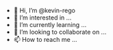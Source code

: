 - 👋 Hi, I’m @kevin-rego
- 👀 I’m interested in ...
- 🌱 I’m currently learning ...
- 💞️ I’m looking to collaborate on ...
- 📫 How to reach me ...

<!---
kevin-rego/kevin-rego is a ✨ special ✨ repository because its `README.md` (this file) appears on your GitHub profile.
You can click the Preview link to take a look at your changes.
--->

